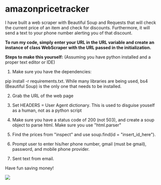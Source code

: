# amazonpricetracker
I have built a web scraper with Beautiful Soup and Requests that will check the current price of an item and check for discounts.  Furthermore, it will send a text to your phone number alerting you of that discount.

**To run my code, simply enter your URL in the URL variable and create an instance of class WebScraper with the URL passed in the initialization.**

**Steps to make this yourself:**
(Assuming you have python installed and a proper text editor or IDE)

1. Make sure you have the dependencies:

pip install -r requirements.txt. While many libraries are being used, bs4 (Beautiful Soup) is the only one that needs to be installed.

2. Grab the URL of the web page

3. Set HEADERS = User Agent dictionary.
This is used to disguise youself as a human, not as a python script

4. Make sure you have a status code of 200 (not 503), and create a soup object to parse html.
Make sure you use "html.parser"

5. Find the prices from "inspect" and use soup.find(id = "insert_id_here").

6. Prompt user to enter his/her phone number, gmail (must be gmail), password, and mobile phone provider.

7. Sent text from email.

Have fun saving money!

![](https://www.marketplace.org/wp-content/uploads/2019/07/Amazondotcom.png)
